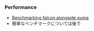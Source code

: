 ### Performance

* [Benchmarking falcon alongside puma](https://github.com/socketry/falcon/issues/23)
* 簡単なベンチマークについては後で
